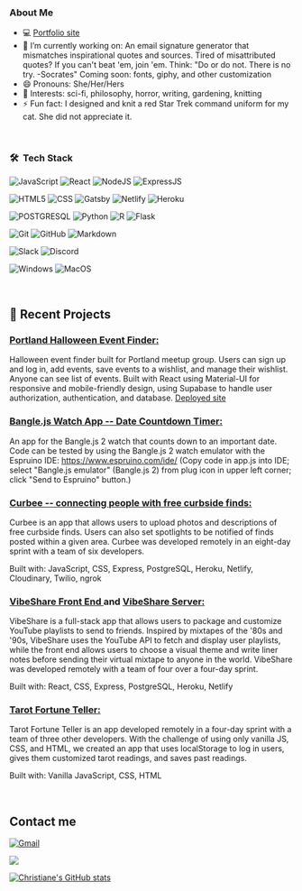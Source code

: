 <h3> About Me </h3>

- 💻 [Portfolio site](https://www.christianemerritt.com/)
- 🔭 I’m currently working on: An email signature generator that mismatches inspirational quotes and sources. Tired of misattributed quotes? If you can't beat 'em, join 'em. Think: "Do or do not. There is no try. -Socrates" Coming soon: fonts, giphy, and other customization 
- 😄 Pronouns: She/Her/Hers 
- 💜 Interests: sci-fi, philosophy, horror, writing, gardening, knitting
- ⚡ Fun fact: I designed and knit a red Star Trek command uniform for my cat. She did not appreciate it. 

<br/>

<h3> 🛠 &nbsp;Tech Stack</h3>

  ![JavaScript](https://img.shields.io/badge/JavaScript-323330?style=for-the-badge&logo=javascript&logoColor=F7DF1E)
  ![React](https://img.shields.io/badge/React-20232A?style=for-the-badge&logo=react&logoColor=61DAFB)
  ![NodeJS](https://img.shields.io/badge/Node.js-43853D?style=for-the-badge&logo=node.js&logoColor=white)
  ![ExpressJS](https://img.shields.io/badge/Express.js-404D59?style=for-the-badge)</br>
  
  ![HTML5](https://img.shields.io/badge/HTML5-E34F26?style=for-the-badge&logo=html5&logoColor=white)
  ![CSS](https://img.shields.io/badge/CSS-239120?&style=for-the-badge&logo=css3&logoColor=white)
  ![Gatsby](https://img.shields.io/badge/Gatsby-663399?style=for-the-badge&logo=gatsby&logoColor=white)
  ![Netlify](https://img.shields.io/badge/Netlify-00C7B7?style=for-the-badge&logo=netlify&logoColor=white)
  ![Heroku](https://img.shields.io/badge/Heroku-430098?style=for-the-badge&logo=heroku&logoColor=white)</br>

  ![POSTGRESQL](https://img.shields.io/badge/PostgreSQL-316192?style=for-the-badge&logo=postgresql&logoColor=white) 
  ![Python](https://img.shields.io/badge/Python-14354C?style=for-the-badge&logo=python&logoColor=white) 
  ![R](https://img.shields.io/badge/R-276DC3?style=for-the-badge&logo=r&logoColor=white)
  ![Flask](https://img.shields.io/badge/Flask-000000?style=for-the-badge&logo=flask&logoColor=white)</br>

  ![Git](https://img.shields.io/badge/Git-F05032?style=for-the-badge&logo=git&logoColor=white)
  ![GitHub](https://img.shields.io/badge/GitHub-100000?style=for-the-badge&logo=github&logoColor=white)
  ![Markdown](https://img.shields.io/badge/Markdown-000000?style=for-the-badge&logo=markdown&logoColor=white)</br>

  ![Slack](https://img.shields.io/badge/Slack-4A154B?style=for-the-badge&logo=slack&logoColor=white)
  ![Discord](https://img.shields.io/badge/Discord-7289DA?style=for-the-badge&logo=discord&logoColor=white)</br>

  ![Windows](https://img.shields.io/badge/Windows-0078D6?style=for-the-badge&logo=windows&logoColor=white)
  ![MacOS](https://img.shields.io/badge/MacOS-000000?style=for-the-badge&logo=macos&logoColor=white)</br>

<br/>

<p>

## 📝 Recent Projects
  
### [ Portland Halloween Event Finder: ](https://github.com/cmmerritt/halloween-event-finder)<br>
Halloween event finder built for Portland meetup group. Users can sign up and log in, add events, save events to a wishlist, and manage their wishlist. Anyone can see list of events. Built with React using Material-UI for responsive and mobile-friendly design, using Supabase to handle user authorization, authentication, and database. [Deployed site](https://portlandhalloween.com/)

### [ Bangle.js Watch App -- Date Countdown Timer: ](https://github.com/cmmerritt/BangleApps/tree/master/apps/cmmerrittapps/datecountdowntimer)<br>
An app for the Bangle.js 2 watch that counts down to an important date. Code can be tested by using the Bangle.js 2 watch emulator with the Espruino IDE: https://www.espruino.com/ide/ (Copy code in app.js into IDE; select "Bangle.js emulator" (Bangle.js 2) from plug icon in upper left corner; click "Send to Espruino" button.)

### [ Curbee -- connecting people with free curbside finds: ](https://github.com/curbee-by-curbees)<br>
Curbee is an app that allows users to upload photos and descriptions of free curbside finds. Users can also set spotlights to be notified of finds posted within a given area. Curbee was developed remotely in an eight-day sprint with a team of six developers.<br>
  
Built with: JavaScript, CSS, Express, PostgreSQL, Heroku, Netlify, Cloudinary, Twilio, ngrok

### [ VibeShare Front End ](https://github.com/tislais/Vibe-Share-Front-End) and [ VibeShare Server: ](https://github.com/tislais/Vibe-Share-Server)<br>
VibeShare is a full-stack app that allows users to package and customize YouTube playlists to send to friends. Inspired by mixtapes of the '80s and '90s, VibeShare uses the YouTube API to fetch and display user playlists, while the front end allows users to choose a visual theme and write liner notes before sending their virtual mixtape to anyone in the world. VibeShare was developed remotely with a team of four over a four-day sprint.<br>
  
Built with: React, CSS, Express, PostgreSQL, Heroku, Netlify

### [ Tarot Fortune Teller: ](https://github.com/taylor-tokareff/tarot-fortune-teller)<br>
Tarot Fortune Teller is an app developed remotely in a four-day sprint with a team of three other developers. With the challenge of using only vanilla JS, CSS, and HTML, we created an app that uses localStorage to log in users, gives them customized tarot readings, and saves past readings.<br>
  
Built with: Vanilla JavaScript, CSS, HTML

</p>

<br/>

<p>

## Contact me
  
[<img alt="Gmail" src="https://img.shields.io/badge/Gmail-D14836?style=for-the-badge&logo=gmail&logoColor=white">](mailto:christiane.merritt@gmail.com?Subject=Found%20you%20on%20Github!)

[<img src="https://img.shields.io/badge/LinkedIn-0077B5?style=for-the-badge&logo=linkedin&logoColor=white">](https://www.linkedin.com/in/christiane-merritt/) 
  
</p> 

[![Christiane's GitHub stats](https://github-readme-stats.vercel.app/api?username=cmmerritt&theme=nightowl)](https://github.com/anuraghazra/github-readme-stats)
